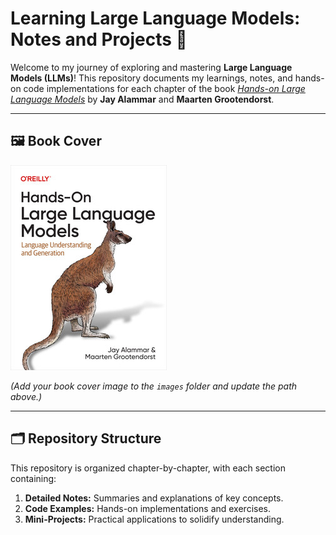 # Learning Large Language Models: Notes and Projects 🚀

Welcome to my journey of exploring and mastering **Large Language Models (LLMs)**! This repository documents my learnings, notes, and hands-on code implementations for each chapter of the book [*Hands-on Large Language Models*](https://www.oreilly.com/library/view/hands-on-large-language/9781098150952/) by **Jay Alammar** and **Maarten Grootendorst**.

---

## 🖼️ Book Cover

![Book Cover](./download.jfif)

*(Add your book cover image to the `images` folder and update the path above.)*

---

## 🗂️ Repository Structure

This repository is organized chapter-by-chapter, with each section containing:
1. **Detailed Notes:** Summaries and explanations of key concepts.
2. **Code Examples:** Hands-on implementations and exercises.
3. **Mini-Projects:** Practical applications to solidify understanding.



